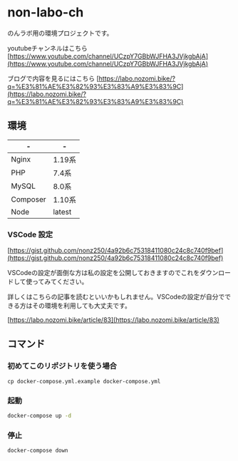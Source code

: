 # non-labo-ch

のんラボ用の環境プロジェクトです。

youtubeチャンネルはこちら [https://www.youtube.com/channel/UCzpY7GBbWJFHA3JVjkgbAjA](https://www.youtube.com/channel/UCzpY7GBbWJFHA3JVjkgbAjA)

ブログで内容を見るにはこちら [https://labo.nozomi.bike/?q=%E3%81%AE%E3%82%93%E3%83%A9%E3%83%9C](https://labo.nozomi.bike/?q=%E3%81%AE%E3%82%93%E3%83%A9%E3%83%9C)

## 環境

|-|-|
|---|---|
|Nginx|1.19系|
|PHP|7.4系|
|MySQL|8.0系|
|Composer|1.10系|
|Node|latest|

### VSCode 設定

[https://gist.github.com/nonz250/4a92b6c75318411080c24c8c740f9bef](https://gist.github.com/nonz250/4a92b6c75318411080c24c8c740f9bef)

VSCodeの設定が面倒な方は私の設定を公開しておきますのでこれをダウンロードして使ってみてください。

詳しくはこちらの記事を読むといいかもしれません。VSCodeの設定が自分でできる方はその環境を利用しても大丈夫です。

[https://labo.nozomi.bike/article/83](https://labo.nozomi.bike/article/83)

## コマンド

### 初めてこのリポジトリを使う場合

```shell script
cp docker-compose.yml.example docker-compose.yml
```

### 起動

```bash
docker-compose up -d
```

### 停止

```bash
docker-compose down
```

